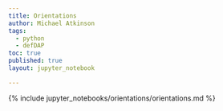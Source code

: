 ```yaml
---
title: Orientations
author: Michael Atkinson
tags:
  - python
  - defDAP
toc: true
published: true
layout: jupyter_notebook

---
```


{% include jupyter_notebooks/orientations/orientations.md %}
